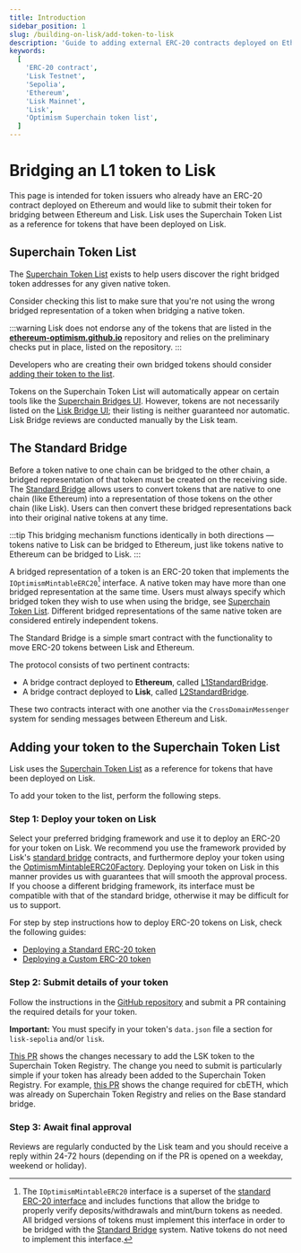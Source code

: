 ```yaml
---
title: Introduction
sidebar_position: 1
slug: /building-on-lisk/add-token-to-lisk
description: 'Guide to adding external ERC-20 contracts deployed on Ethereum to Lisk network.'
keywords:
  [
    'ERC-20 contract',
    'Lisk Testnet',
    'Sepolia',
    'Ethereum',
    'Lisk Mainnet',
    'Lisk',
    'Optimism Superchain token list',
  ]
---
```


# Bridging an L1 token to Lisk
This page is intended for token issuers who already have an ERC-20 contract deployed on Ethereum and would like to submit their token for bridging between Ethereum and Lisk. 
Lisk uses the Superchain Token List as a reference for tokens that have been deployed on Lisk.

## Superchain Token List
The [Superchain Token List](https://github.com/ethereum-optimism/ethereum-optimism.github.io) exists to help users discover the right bridged token addresses for any given native token.

Consider checking this list to make sure that you're not using the wrong bridged representation of a token when bridging a native token.
<!-- TODO: Add reference to Bridges tokens addresses page, once created for Lisk: https://docs.optimism.io/builders/app-developers/bridging/standard-bridge#searching-the-token-list -->

:::warning
Lisk does not endorse any of the tokens that are listed in the [**ethereum-optimism.github.io**](https://github.com/ethereum-optimism/ethereum-optimism.github.io) repository and relies on the preliminary checks put in place, listed on the repository.
:::

Developers who are creating their own bridged tokens should consider [adding their token to the list](#adding-your-token-to-the-list).

Tokens on the Superchain Token List will automatically appear on certain tools like the [Superchain Bridges UI](https://app.optimism.io/bridge).
However, tokens are not necessarily listed on the [Lisk Bridge UI](https://bridge.lisk.com/bridge/lisk); their listing is neither guaranteed nor automatic.
Lisk Bridge reviews are conducted manually by the Lisk team.

## The Standard Bridge
Before a token native to one chain can be bridged to the other chain, a bridged representation of that token must be created on the receiving side.
The [Standard Bridge](https://docs.optimism.io/builders/app-developers/bridging/standard-bridge) allows users to convert tokens that are native to one chain (like Ethereum) into a representation of those tokens on the other chain (like Lisk).
Users can then convert these bridged representations back into their original native tokens at any time.

:::tip
This bridging mechanism functions identically in both directions — tokens native to Lisk can be bridged to Ethereum, just like tokens native to Ethereum can be bridged to Lisk.
:::

A bridged representation of a token is an ERC-20 token that implements the `IOptimismMintableERC20`[^1] interface. 
A native token may have more than one bridged representation at the same time.
Users must always specify which bridged token they wish to use when using the bridge, see [Superchain Token List](#superchain-token-list).
Different bridged representations of the same native token are considered entirely independent tokens.

The Standard Bridge is a simple smart contract with the functionality to move ERC-20 tokens between Lisk and Ethereum.

The protocol consists of two pertinent contracts:

- A bridge contract deployed to **Ethereum**, called [L1StandardBridge](https://etherscan.io/address/0x2658723Bf70c7667De6B25F99fcce13A16D25d08). 
- A bridge contract deployed to **Lisk**, called [L2StandardBridge](https://blockscout.lisk.com/address/0x4200000000000000000000000000000000000010).

These two contracts interact with one another via the `CrossDomainMessenger` system for sending messages between Ethereum and Lisk.

[^1]: The `IOptimismMintableERC20` interface is a superset of the [standard ERC-20 interface](https://eips.ethereum.org/EIPS/eip-20) and includes functions that allow the bridge to properly verify deposits/withdrawals and mint/burn tokens as needed.
All bridged versions of tokens must implement this interface in order to be bridged with the [Standard Bridge](#the-standard-bridge) system.
Native tokens do not need to implement this interface.


## Adding your token to the Superchain Token List

Lisk uses the [Superchain Token List](https://github.com/ethereum-optimism/ethereum-optimism.github.io/blob/master/optimism.tokenlist.json) as a reference for tokens that have been deployed on Lisk.

To add your token to the list, perform the following steps.

### Step 1: Deploy your token on Lisk
Select your preferred bridging framework and use it to deploy an ERC-20 for your token on Lisk.
We recommend you use the framework provided by Lisk's [standard bridge](#the-standard-bridge) contracts, and furthermore deploy your token using the [OptimismMintableERC20Factory](https://docs.lisk.com/contracts#lisk-l2). 
Deploying your token on Lisk in this manner provides us with guarantees that will smooth the approval process.
If you choose a different bridging framework, its interface must be compatible with that of the standard bridge, otherwise it may be difficult for us to support.

For step by step instructions how to deploy ERC-20 tokens on Lisk, check the following guides:

- [Deploying a Standard ERC-20 token](./standard-token.md)
- [Deploying a Custom ERC-20 token](./custom-token.mdx)

### Step 2: Submit details of your token
Follow the instructions in the [GitHub repository](https://github.com/ethereum-optimism/ethereum-optimism.github.io) and submit a PR containing the required details for your token.

**Important:** You must specify in your token's `data.json` file a section for `lisk-sepolia` and/or `lisk`.

[This PR](https://github.com/ethereum-optimism/ethereum-optimism.github.io/pull/899) shows the changes necessary to add the LSK token to the Superchain Token Registry.
The change you need to submit is particularly simple if your token has already been added to the Superchain Token Registry.
For example, [this PR](https://github.com/ethereum-optimism/ethereum-optimism.github.io/commit/27ab9b2d3388f7feba3a152e0a0748c73d732a68) shows the change required for cbETH, which was already on Superchain Token Registry and relies on the Base standard bridge.

### Step 3: Await final approval
Reviews are regularly conducted by the Lisk team and you should receive a reply within 24-72 hours (depending on if the PR is opened on a weekday, weekend or holiday).
